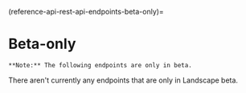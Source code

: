 (reference-api-rest-api-endpoints-beta-only)=
# Beta-only

```{note}
**Note:** The following endpoints are only in beta.
```

There aren't currently any endpoints that are only in Landscape beta.

